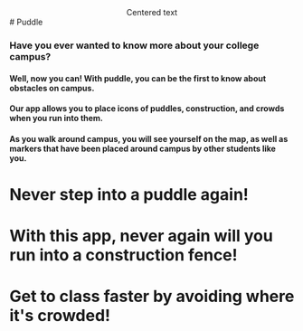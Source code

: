 <center>Centered text</center> 
# Puddle

### Have you ever wanted to know more about your college campus?

#### Well, now you can! With puddle, you can be the first to know about obstacles on campus. 
#### Our app allows you to place icons of puddles, construction, and crowds when you run into them. 
#### As you walk around campus, you will see yourself on the map, as well as markers that have been placed around campus by other students like you.



# Never step into a puddle again!

# With this app, never again will you run into a construction fence!

# Get to class faster by avoiding where it's crowded!
